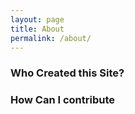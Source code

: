 ```yaml
---
layout: page
title: About
permalink: /about/
---
```


### Who Created this Site? ###


### How Can I contribute ###

